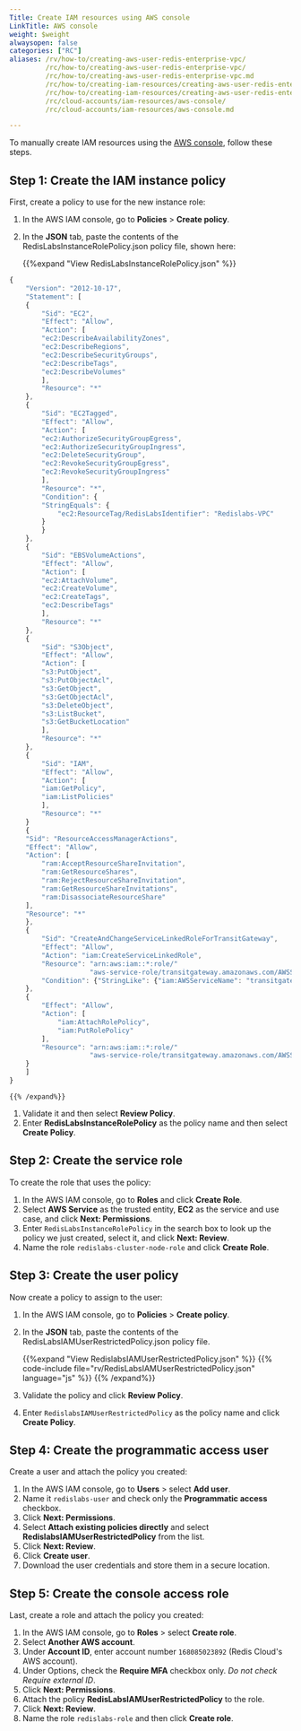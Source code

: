 ```yaml
---
Title: Create IAM resources using AWS console
LinkTitle: AWS console
weight: $weight
alwaysopen: false
categories: ["RC"]
aliases: /rv/how-to/creating-aws-user-redis-enterprise-vpc/
         /rc/how-to/creating-aws-user-redis-enterprise-vpc/
         /rc/how-to/creating-aws-user-redis-enterprise-vpc.md
         /rc/how-to/creating-iam-resources/creating-aws-user-redis-enterprise-vpc/
         /rc/how-to/creating-iam-resources/creating-aws-user-redis-enterprise-vpc.md
         /rc/cloud-accounts/iam-resources/aws-console/
         /rc/cloud-accounts/iam-resources/aws-console.md

---
```

To manually create IAM resources using the [AWS console](https://console.aws.amazon.com/), follow these steps.

## Step 1: Create the IAM instance policy

First, create a policy to use for the new instance role:

<!-- {{< video "/images/rc/create-instance-role-policy.mp4" "Create an instance role policy" >}} -->

1. In the AWS IAM console, go to **Policies** > **Create policy**.
1. In the **JSON** tab, paste the contents of the RedisLabsInstanceRolePolicy.json policy file, shown here:

    {{%expand "View RedisLabsInstanceRolePolicy.json" %}}
```js
{
    "Version": "2012-10-17",
    "Statement": [
    {
        "Sid": "EC2",
        "Effect": "Allow",
        "Action": [
        "ec2:DescribeAvailabilityZones",
        "ec2:DescribeRegions",
        "ec2:DescribeSecurityGroups",
        "ec2:DescribeTags",
        "ec2:DescribeVolumes"
        ],
        "Resource": "*"
    },
    {
        "Sid": "EC2Tagged",
        "Effect": "Allow",
        "Action": [
        "ec2:AuthorizeSecurityGroupEgress",
        "ec2:AuthorizeSecurityGroupIngress",
        "ec2:DeleteSecurityGroup",
        "ec2:RevokeSecurityGroupEgress",
        "ec2:RevokeSecurityGroupIngress"
        ],
        "Resource": "*",
        "Condition": {
        "StringEquals": {
            "ec2:ResourceTag/RedisLabsIdentifier": "Redislabs-VPC"
        }
        }
    },
    {
        "Sid": "EBSVolumeActions",
        "Effect": "Allow",
        "Action": [
        "ec2:AttachVolume",
        "ec2:CreateVolume",
        "ec2:CreateTags",
        "ec2:DescribeTags"
        ],
        "Resource": "*"
    },
    {
        "Sid": "S3Object",
        "Effect": "Allow",
        "Action": [
        "s3:PutObject",
        "s3:PutObjectAcl",
        "s3:GetObject",
        "s3:GetObjectAcl",
        "s3:DeleteObject",
        "s3:ListBucket",
        "s3:GetBucketLocation"
        ],
        "Resource": "*"
    },
    {
        "Sid": "IAM",
        "Effect": "Allow",
        "Action": [
        "iam:GetPolicy",
        "iam:ListPolicies"
        ],
        "Resource": "*"
    }
    {
    "Sid": "ResourceAccessManagerActions",
    "Effect": "Allow",
    "Action": [
        "ram:AcceptResourceShareInvitation",
        "ram:GetResourceShares",
        "ram:RejectResourceShareInvitation",
        "ram:GetResourceShareInvitations",
        "ram:DisassociateResourceShare"
    ],
    "Resource": "*"
    },
    {
        "Sid": "CreateAndChangeServiceLinkedRoleForTransitGateway",
        "Effect": "Allow",
        "Action": "iam:CreateServiceLinkedRole",
        "Resource": "arn:aws:iam::*:role/"
                    "aws-service-role/transitgateway.amazonaws.com/AWSServiceRoleForVPCTransitGateway*",
        "Condition": {"StringLike": {"iam:AWSServiceName": "transitgateway.amazonaws.com"}}
    },
    {
        "Effect": "Allow",
        "Action": [
            "iam:AttachRolePolicy",
            "iam:PutRolePolicy"
        ],
        "Resource": "arn:aws:iam::*:role/"
                    "aws-service-role/transitgateway.amazonaws.com/AWSServiceRoleForVPCTransitGateway*"
    }
    ]
}
```
    {{% /expand%}}


1. Validate it and then select **Review Policy**.
1. Enter **RedisLabsInstanceRolePolicy** as the policy name and then select **Create Policy**.

## Step 2: Create the service role

To create the role that uses the policy:

<!-- {{< video "/images/rc/create-cluster-node-role.mp4" "Create a cluster node role" >}} -->

1. In the AWS IAM console, go to **Roles** and click **Create Role**.
1. Select **AWS Service** as the trusted entity, **EC2** as the service
    and use case, and click **Next: Permissions**.
1. Enter `RedisLabsInstanceRolePolicy` in the search box to look up the policy we just created,
    select it, and click **Next: Review**.
1. Name the role `redislabs-cluster-node-role` and click **Create Role**.

## Step 3: Create the user policy

Now create a policy to assign to the user:

<!-- {{< video "/images/rc/create-instance-user-policy.mp4" "Create an instance user policy" >}} -->

1. In the AWS IAM console, go to **Policies** > **Create policy**.
1. In the **JSON** tab, paste the contents of the RedisLabsIAMUserRestrictedPolicy.json policy file.

    {{%expand "View RedislabsIAMUserRestrictedPolicy.json" %}}
	{{% code-include file="rv/RedisLabsIAMUserRestrictedPolicy.json" language="js" %}}
    {{% /expand%}}

1. Validate the policy and click **Review Policy**.
1. Enter `RedislabsIAMUserRestrictedPolicy` as the policy name and click **Create Policy**.

## Step 4: Create the programmatic access user

Create a user and attach the policy you created:

<!-- {{< video "/images/rc/create-programmatic-user.mp4" "Create programmatic user" >}} -->

1. In the AWS IAM console, go to **Users** > select **Add user**.
1. Name it `redislabs-user` and check only the **Programmatic access** checkbox.
1. Click **Next: Permissions**.
1. Select **Attach existing policies directly** and select
    **RedislabsIAMUserRestrictedPolicy** from the list.
1. Click **Next: Review**.
1. Click **Create user**.
1. Download the user credentials and store them in a secure location.

## Step 5: Create the console access role

Last, create a role and attach the policy you created:

<!-- {{< video "/images/rc/create-console-access-role.mp4" "Create console access user" >}} -->

1. In the AWS IAM console, go to **Roles** > select **Create role**.
1. Select **Another AWS account**.
1. Under **Account ID**, enter account number `168085023892` (Redis Cloud's AWS account).
1. Under Options, check the **Require MFA** checkbox only. *Do not check Require external ID*.
1. Click **Next: Permissions**.
1. Attach the policy **RedisLabsIAMUserRestrictedPolicy** to the role.
1. Click **Next: Review**.
1. Name the role `redislabs-role` and then click **Create role**.
